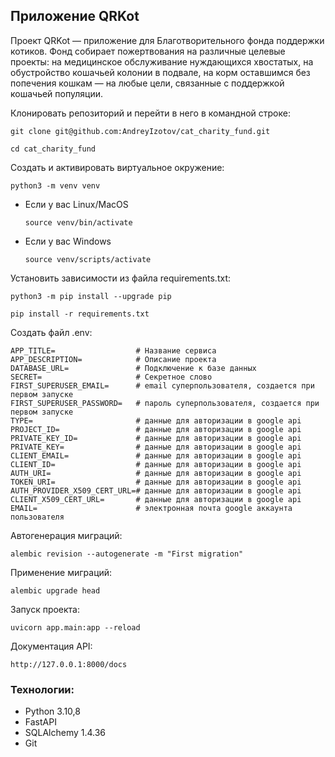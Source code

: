 ## Приложение QRKot

Проект QRKot — приложение для Благотворительного фонда поддержки котиков. Фонд собирает пожертвования на различные целевые проекты: на медицинское обслуживание нуждающихся хвостатых, на обустройство кошачьей колонии в подвале, на корм оставшимся без попечения кошкам — на любые цели, связанные с поддержкой кошачьей популяции.

Клонировать репозиторий и перейти в него в командной строке:

```
git clone git@github.com:AndreyIzotov/cat_charity_fund.git
```

```
cd cat_charity_fund
```

Cоздать и активировать виртуальное окружение:

```
python3 -m venv venv
```

* Если у вас Linux/MacOS

    ```
    source venv/bin/activate
    ```

* Если у вас Windows

    ```
    source venv/scripts/activate
    ```

Установить зависимости из файла requirements.txt:

```
python3 -m pip install --upgrade pip
```

```
pip install -r requirements.txt
```

Создать файл .env:

```
APP_TITLE=                  # Название сервиса
APP_DESCRIPTION=            # Описание проекта 
DATABASE_URL=               # Подключение к базе данных
SECRET=                     # Секретное слово
FIRST_SUPERUSER_EMAIL=      # email суперпользователя, создается при первом запуске
FIRST_SUPERUSER_PASSWORD=   # пароль суперпользователя, создается при первом запуске
TYPE=                       # данные для авторизации в google api
PROJECT_ID=                 # данные для авторизации в google api
PRIVATE_KEY_ID=             # данные для авторизации в google api
PRIVATE_KEY=                # данные для авторизации в google api
CLIENT_EMAIL=               # данные для авторизации в google api
CLIENT_ID=                  # данные для авторизации в google api
AUTH_URI=                   # данные для авторизации в google api
TOKEN_URI=                  # данные для авторизации в google api
AUTH_PROVIDER_X509_CERT_URL=# данные для авторизации в google api
CLIENT_X509_CERT_URL=       # данные для авторизации в google api
EMAIL=                      # электронная почта google аккаунта пользователя
```

Автогенерация миграций:

```
alembic revision --autogenerate -m "First migration"
```

Применение миграций:

```
alembic upgrade head
```

Запуск проекта:

```
uvicorn app.main:app --reload
```

Документация API:

```
http://127.0.0.1:8000/docs
```

### Технологии:
- Python 3.10,8
- FastAPI
- SQLAlchemy 1.4.36
- Git